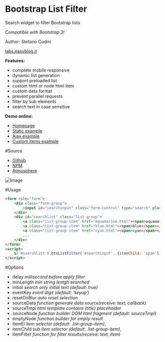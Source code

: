 Bootstrap List Filter
============

Search widget to filter Bootstrap lists

*Compatible with Bootstrap 3!*

Author: Stefano Cudini

[labs.easyblog.it](http://labs.easyblog.it/)

**Features:**
* complete mobile responsive
* dynamic list generation
* support preloaded list
* custom html or node html item
* custom data format
* prevent parallel requests
* filter by sub elements
* search text in case sensitive

**Demo online:**
* [Homepage](http://labs.easyblog.it/bootstrap-list-filter/)
* [Static example](http://labs.easyblog.it/bootstrap-list-filter/examples/static.html)
* [Ajax example](http://labs.easyblog.it/bootstrap-list-filter/examples/dynamic-list-search.html)
* [Custom items example](http://labs.easyblog.it/bootstrap-list-filter/examples/custom-list-item.html)

#Source
* [Github](https://github.com/stefanocudini/bootstrap-list-filter)
* [NPM](https://npmjs.org/package/bootstrap-list-filter)  
* [Atmosphere](https://atmosphere.meteor.com/package/bootstrap-list-filter)


![Image](https://raw.githubusercontent.com/stefanocudini/bootstrap-list-filter/master/images/bootstrap-list-filter.png)

#Usage
```html
<form role="form">
	<div class="form-group">
		<input id="searchinput" class="form-control" type="search" placeholder="Search..." />
	</div>
	<div id="searchlist" class="list-group">
		<a class="list-group-item" href="aquamarine.html"><span>aquamarine</span></a>
		<a class="list-group-item" href="blue.html"><span>blue</span></a>
		<a class="list-group-item" href="cyan.html"><span>cyan</span></a>
		...
	</div>
</form>
<script>
	$('#searchlist').btsListFilter('#searchinput', {itemChild: 'span'});
</script>
```

#Options

* delay        *millisecond before apply filter*
* minLength    *min string lentgh searched*
* initial      *search only initial text (default: true)*
* eventKey     *event digit (default: 'keyup')*
* resetOnBlur  *auto reset selection*
* sourceData   *function generate data source(receive: text, callback)*
* sourceTmpl   *html template contains {title} placeholder*
* sourceNode   *function builder DOM html fragment (default: sourceTmpl)*
* emptyNode    *function builder for empty result*
* itemEl       *item selector (default: .list-group-item)*,
* itemChild    *sub item selector (default: .list-group-item)*,
* itemFilter   *function for filter results(receive: text, item)*